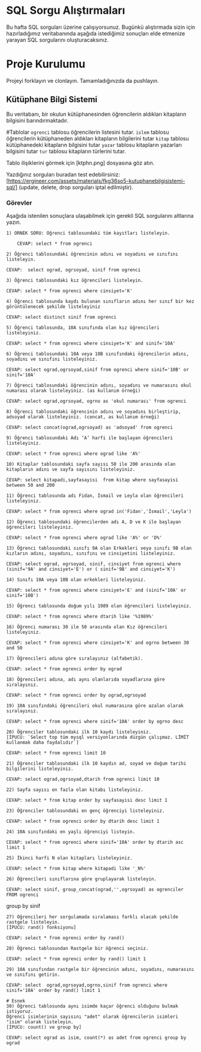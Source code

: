 # SQL Sorgu Alıştırmaları

Bu hafta SQL sorguları üzerine çalışıyorsunuz. Bugünkü alıştırmada sizin için hazırladığımız veritabanında aşağıda istediğimiz sonuçları elde etmenize yarayan SQL sorgularını oluşturacaksınız.

# Proje Kurulumu
Projeyi forklayın ve clonlayın. Tamamladığınızda da pushlayın.

## Kütüphane Bilgi Sistemi

Bu veritabanı, bir okulun kütüphanesinden öğrencilerin aldıkları kitapların bilgisini barındırmaktadır.

#Tablolar 
`ogrenci` tablosu öğrencilerin listesini tutar.
`islem` tablosu öğrencilerin kütüphaneden aldıkları kitapların bilgilerini tutar
`kitap` tablosu kütüphanedeki kitapların bilgisini tutar
`yazar` tablosu kitapların yazarları bilgisini tutar
`tur` tablosu kitapların türlerini tutar.

Tablo ilişiklerini görmek için [ktphn.png] dosyasına göz atın.

Yazdığınız sorguları buradan test edebilirsiniz: [https://ergineer.com/assets/materials/fkg36so5-kutuphanebilgisistemi-sql/] (update, delete, drop sorguları iptal edilmiştir).

### Görevler

Aşağıda istenilen sonuçlara ulaşabilmek için gerekli SQL sorgularını altlarına yazın. 


	1) ÖRNEK SORU: Öğrenci tablosundaki tüm kayıtları listeleyin.
	
		CEVAP: select * from ogrenci

	2) Öğrenci tablosundaki öğrencinin adını ve soyadını ve sınıfını listeleyin.

	CEVAP:  select ograd, ogrsoyad, sinif from ogrenci
	
	3) Öğrenci tablosundaki kız öğrencileri listeleyin. 

	CEVAP: select * from ogrenci where cinsiyet='K'
	
	4) Öğrenci tablosunda kaydı bulunan sınıfların adını her sınıf bir kez görüntülenecek şekilde listeleyiniz
	
	CEVAP: select distinct sinif from ogrenci
	
	5) Öğrenci tablosunda, 10A sınıfında olan kız öğrencileri listeleyiniz.
	
	CEVAP: select * from ogrenci where cinsiyet='K' and sinif='10A'

	6) Öğrenci tablosundaki 10A veya 10B sınıfındaki öğrencilerin adını, soyadını ve sınıfını listeleyiniz.
	
	CEVAP: select ograd,ogrsoyad,sinif from ogrenci where sinif='10B' or sinif='10A'
	
	7) Öğrenci tablosundaki öğrencinin adını, soyadını ve numarasını okul numarası olarak listeleyiniz. (as kullanım örneği)

	CEVAP: select ograd,ogrsoyad, ogrno as 'okul numarası' from ogrenci
	
	8) Öğrenci tablosundaki öğrencinin adını ve soyadını birleştirip, adsoyad olarak listeleyiniz. (concat, as kullanım örneği)
	
	CEVAP: select concat(ograd,ogrsoyad) as 'adsoyad' from ogrenci 
	
	9) Öğrenci tablosundaki Adı ‘A’ harfi ile başlayan öğrencileri listeleyiniz.
	
	CEVAP: select * from ogrenci where ograd like 'A%'

	10) Kitaplar tablosundaki sayfa sayısı 50 ile 200 arasında olan kitapların adını ve sayfa sayısını listeleyiniz.

	CEVAP: select kitapadi,sayfasayisi  from kitap where sayfasayisi between 50 and 200

	11) Öğrenci tablosunda adı Fidan, İsmail ve Leyla olan öğrencileri listeleyiniz.
	
	CEVAP: select * from ogrenci where ograd in('Fidan','İsmail','Leyla')
	
	12) Öğrenci tablosundaki öğrencilerden adı A, D ve K ile başlayan öğrencileri listeleyiniz.
	
	CEVAP: select * from ogrenci where ograd like 'A%' or 'D%'
	
	13) Öğrenci tablosundaki sınıfı 9A olan Erkekleri veya sınıfı 9B olan kızların adını, soyadını, sınıfını ve cinsiyetini listeleyiniz.
	
	CEVAP: select ograd, ogrsoyad, sinif, cinsiyet from ogrenci where (sinif='9A' and cinsiyet='E') or ( sinif='9B' and cinsiyet='K') 

	14) Sınıfı 10A veya 10B olan erkekleri listeleyiniz.
	
	CEVAP: select * from ogrenci where cinsiyet='E' and (sinif='10A' or sinif='10B')
	
	15) Öğrenci tablosunda doğum yılı 1989 olan öğrencileri listeleyiniz.
	
	CEVAP: select * from ogrenci where dtarih like '%1989%'

	16) Öğrenci numarası 30 ile 50 arasında olan Kız öğrencileri listeleyiniz.
	
	CEVAP: select * from ogrenci where cinsiyet='K' and ogrno between 30 and 50
	
	17) Öğrencileri adına göre sıralayınız (alfabetik).

	CEVAP: select * from ogrenci order by ograd 
	
	18) Öğrencileri adına, adı aynı olanlarıda soyadlarına göre sıralayınız.
	
	CEVAP: select * from ogrenci order by ograd,ogrsoyad 
	
	19) 10A sınıfındaki öğrencileri okul numarasına göre azalan olarak sıralayınız.
	
	CEVAP: select * from ogrenci where sinif='10A' order by ogrno desc
	
	20) Öğrenciler tablosundaki ilk 10 kaydı listeleyiniz.
	[İPUCU: `Select top tüm mysql versiyonlarında düzgün çalışmaz. LİMİT kullanmak daha faydalıdır`]
	
	CEVAP: select * from ogrenci limit 10

	21) Öğrenciler tablosundaki ilk 10 kaydın ad, soyad ve doğum tarihi bilgilerini listeleyiniz.
	
	CEVAP: select ograd,ogrsoyad,dtarih from ogrenci limit 10

	22) Sayfa sayısı en fazla olan kitabı listeleyiniz.
	
	CEVAP: select * from kitap order by sayfasayisi desc limit 1
	
	23) Öğrenciler tablosundaki en genç öğrenciyi listeleyiniz.
	
	CEVAP: select * from ogrenci order by dtarih desc limit 1

	24) 10A sınıfındaki en yaşlı öğrenciyi listeyin.
	
	CEVAP: select * from ogrenci where sinif='10A' order by dtarih asc limit 1
	
	25) İkinci harfi N olan kitapları listeleyiniz.
	
	CEVAP: select * from kitap where kitapadi like '_N%'
	
	26) Öğrencileri sınıflarına göre gruplayarak listeleyin.
	
	CEVAP: select sinif, group_concat(ograd,'',ogrsoyad) as ogrenciler FROM ogrenci
group by sinif

	27) Öğrencileri her sorgulamada sıralaması farklı olacak şekilde rastgele listeleyin. 
	[İPUCU: rand() fonksiyonu]
	
	CEVAP: select * from ogrenci order by rand()
	
	28) Öğrenci tablosundan Rastgele bir öğrenci seçiniz.
	
	CEVAP: select * from ogrenci order by rand() limit 1

	29) 10A sınıfından rastgele bir öğrencinin adını, soyadını, numarasını ve sınıfını getirin.
	
	CEVAP: select  ograd,ogrsoyad,ogrno,sinif from ogrenci where sinif='10A' order by rand() limit 1

	# Esnek
	30) Öğrenci tablosunda aynı isimde kaçar öğrenci olduğunu bulmak istiyoruz. 
	Öğrenci isimlerinin sayısını "adet" olarak öğrencilerin isimleri "isim" olarak listeleyin. 
	[İPUCU: count() ve group by]

	CEVAP: select ograd as isim, count(*) as adet from ogrenci group by ograd